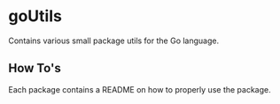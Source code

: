 # goUtils
Contains various small package utils for the Go language.

## How To's
Each package contains a README on how to properly use the package.

